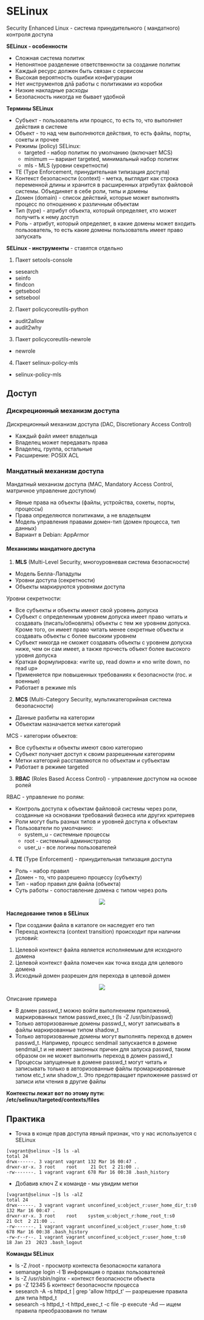 # SELinux
Security Enhanced Linux - система принудительного ( мандатного) контроля доступа     

__SELinux - особенности__
- Сложная система политик
- Непонятное разделение ответственности за создание политик
- Каждый ресурс должен быть связан с сервисом
- Высокая вероятность ошибки конфигурации
- Нет инструментов длā работы с политиками из коробки
- Низкие накладные расходы
- Безопасность никогда не бывает удобной


__Термины SELinux__
- Субъект - пользователь или процесс, то есть то, что выполняет действия в системе
- Объект - то над чем выполняются действия, то есть файлы, порты, сокеты и прочее
- Режимы (policy) SELinux:
     - targeted - набор политик по умолчанию (включает MCS)
     - minimum — вариант targeted, минимальный набор политик
     - mls - MLS (уровни секретности)
- TE (Type Enforcement, принудительная типизация доступа)
- Контекст безопасности (context) - метка, выглядит как строка переменной длины и хранится в расширенных атрибутах файловой системы. Объединяет в себе роли, типы и домены
- Домен (domain) - список действий, которые может выполнять процесс по отношению к различным объектам
- Тип (type) - атрибут объекта, который определяет, кто может получитъ к нему доступ
- Роль - атрибут, который определяет, в какие домены может входить пользователь, то есть какие домены пользователь имеет право запускать


__SELinux - инструменты__ - ставятся отдельно
1. Пакет setools-console
- sesearch
- seinfo
- findcon
- getsebool
- setsebool
2. Пакет policycoreutils-python
- audit2allow
- audit2why
3. Пакет policycoreutils-newrole
- newrole
4. Пакет selinux-policy-mls
- selinux-policy-mls

## Доступ
### Дискреционный механизм доступа
Дискреционный механизм доступа (DAC, Discretionary Access Control)
- Каждый файл имеет владельца
- Владелец может передавать права
- Владелец, группа, остальные
- Расширение: POSIX ACL

### Мандатный механизм доступа
Мандатный механизм доступа (MAC, Mandatory Access Control, матричное управление доступом)
- Явные права на объекты (файлы, устройства, сокеты, порты, процессы)
- Права определяются политиками, а не владельцем
- Модель управления правами домен-тип (домен процесса, тип данных)
- Вариант в Debian: AppArmor


#### Механизмы мандатного доступа
1. __MLS__ (Multi-Level Security, многоуровневая система безопасности)
- Модель Белла-Лападулы
- Уровни доступа (секретности)
- Объекты маркируются уровнями доступа         

Уровни секретности:
- Все субъекты и объекты имеют свой уровень допуска
- Субъект с определенным уровнем допуска имеет право читать и создавать (писать/обновлять) объекты с тем же уровнем допуска. Кроме того, он имеет право читать менее секретные объекты и создавать объекты с более высоким уровнем
- Субъект никогда не сможет создавать объекты с уровнем допуска ниже, чем он сам имеет, а также прочесть объект более высокого уровня допуска
- Краткая формулировка: «write up, read down» и «no write down, no read up»
- Применяется при повышенных требованиях к безопасности (гос. и военные)
- Работает в режиме mls


2. __MCS__ (Multi-Category Security, мультикатегорийная система безопасности)
- Данные разбиты на категории
- Объектам назначается метки категорий

MCS - категории объектов:
- Все субъекты и объекты имеют свою категорию
- Субъект получает доступ к своим разрешенным категориям
- Метки категорий расставляются по объектам и субъектам
- Работает в режиме targeted


3. __RBAC__ (Roles Based Access Control) - управление доступом на основе ролей

RBAC - управление по ролям:
- Контроль доступа к объектам файловой системы через роли, созданные на основании требований бизнеса или других критериев
- Роли могут быть разных типов и уровней доступа к объектам
- Пользователи по умолчанию:
   - system_u - системные процессы
   - root - системный администратор
   - user_u - все логины пользователей    

4. __TE__ (Type Enforcement) - принудительная типизация доступа
- Роль - набор правил
- Домен - то, что разрешено процессу (субъекту)
- Тип - набор правил для файла (объекта)
- Суть работы - сопоставление домена с типом через роль

<p align="center">
<image src="https://github.com/LLlMEJIb87/LINUX/blob/main/%D0%91%D0%B5%D0%B7%D0%BE%D0%BF%D0%B0%D1%81%D0%BD%D0%BE%D1%81%D1%82%D1%8C/Pictures/TE.PNG">
</p>


__Наследование типов в SELinux__
- При создании файла в каталоге он наследует его тип
- Переход контекста (context transition) происходит при
наличии условий:
1. Целевой контекст файла является исполняемым для исходного домена
2. Целевой контекст файла помечен как точка входа для целевого домена
3. Исходный домен разрешен для перехода в целевой домен

<p align="center">
<image src="https://github.com/LLlMEJIb87/LINUX/blob/main/%D0%91%D0%B5%D0%B7%D0%BE%D0%BF%D0%B0%D1%81%D0%BD%D0%BE%D1%81%D1%82%D1%8C/Pictures/perehod_konteksta.PNG">
</p>

Описание примера     
- В домен passwd_t можно войти выполнением приложений, маркированных типом passwd_exec_t (ls -Z /usr/bin/passwd)
- Только авторизованные домены passwd_t, могут записывать в файлы маркированные типом shadow_t
- Только авторизованные домены могут выполнять переход в домен passwd_t. Например, процесс sendmail запускается в домене sendmail_t и не имеет законных причин для запуска passwd, таким образом он не может выполнить
переход в домен passwd_t
- Процессы запущенные в домене passwd_t могут читать и записывать только в авторизованные файлы промаркированные типом etc_t или shadow_t. Это предотвращает приложение passwd от записи или чтения в другие файлы

__Контексты лежат вот по этому пути: /etc/selinux/targeted/contexts/files__

## Практика
- Точка в конце прав доступа явный признак, что у нас используется с SELinux 
```
[vagrant@selinux ~]$ ls -al
total 24
drwx------. 3 vagrant vagrant 132 Mar 16 00:47 .
drwxr-xr-x. 3 root    root     21 Oct  2 21:00 ..
-rw-------. 1 vagrant vagrant 678 Mar 16 00:38 .bash_history
```
- Добавив ключ Z к команде - мы увидим метки
```
[vagrant@selinux ~]$ ls -alZ
total 24
drwx------. 3 vagrant vagrant unconfined_u:object_r:user_home_dir_t:s0 132 Mar 16 00:47 .
drwxr-xr-x. 3 root    root    system_u:object_r:home_root_t:s0          21 Oct  2 21:00 ..
-rw-------. 1 vagrant vagrant unconfined_u:object_r:user_home_t:s0     678 Mar 16 00:38 .bash_history
-rw-r--r--. 1 vagrant vagrant unconfined_u:object_r:user_home_t:s0      18 Jan 23  2023 .bash_logout
```

__Команды SELinux__
- ls -Z /root - просмотр контекста безопасности каталога
- semanage login -l Ɓ информация о правах пользователей
- ls -Z /usr/sbin/nginx - контекст безопасности объекта
- ps -Z 12345 Ƃ контекст безопасности процесса
- sesearch -A -s httpd_t | grep 'allow httpd_t' — разрешение правила для типа httpd_t
- sesearch -s httpd_t -t httpd_exec_t -c file -p execute -Ad — ищем правила преобразования по типам



